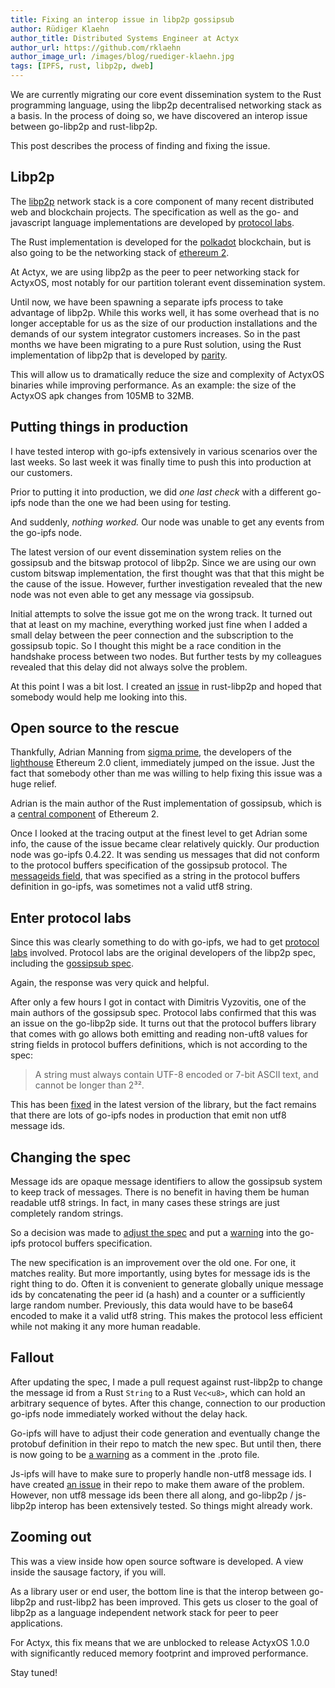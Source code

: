 ```yaml
---
title: Fixing an interop issue in libp2p gossipsub
author: Rüdiger Klaehn
author_title: Distributed Systems Engineer at Actyx
author_url: https://github.com/rklaehn
author_image_url: /images/blog/ruediger-klaehn.jpg
tags: [IPFS, rust, libp2p, dweb]
---
```


We are currently migrating our core event dissemination system to the Rust programming language, using the libp2p decentralised networking stack as a basis. In the process of doing so, we have discovered an interop issue between go-libp2p and rust-libp2p.

This post describes the process of finding and fixing the issue.

<!-- truncate -->

## Libp2p

The [libp2p](https://libp2p.io/) network stack is a core component of many recent distributed web and blockchain projects. The specification as well as the go- and javascript language implementations are developed by [protocol labs](https://protocol.ai/).

The Rust implementation is developed for the [polkadot](https://polkadot.network/) blockchain, but is also going to be the networking stack of [ethereum 2](https://github.com/ethereum/eth2.0-specs/blob/dev/specs/phase0/p2p-interface.md#network-fundamentals).

At Actyx, we are using libp2p as the peer to peer networking stack for ActyxOS, most notably for our partition tolerant event dissemination system.

Until now, we have been spawning a separate ipfs process to take advantage of libp2p. While this works well, it has some overhead that is no longer acceptable for us as the size of our production installations and the demands of our system integrator customers increases. So in the past months we have been migrating to a pure Rust solution, using the Rust implementation of libp2p that is developed by [parity](https://parity.io/).

This will allow us to dramatically reduce the size and complexity of ActyxOS binaries while improving performance. As an example: the size of the ActyxOS apk changes from 105MB to 32MB.

## Putting things in production

I have tested interop with go-ipfs extensively in various scenarios over the last weeks. So last week it was finally time to push this into production at our customers.

Prior to putting it into production, we did *one last check* with a different go-ipfs node than the one we had been using for testing.

And suddenly, _nothing worked._ Our node was unable to get any events from the go-ipfs node.

The latest version of our event dissemination system relies on the gossipsub and the bitswap protocol of libp2p. Since we are using our own custom bitswap implementation, the first thought was that that this might be the cause of the issue. However, further investigation revealed that the new node was not even able to get any message via gossipsub.

Initial attempts to solve the issue got me on the wrong track. It turned out that at least on my machine, everything worked just fine when I added a small delay between the peer connection and the subscription to the gossipsub topic. So I thought this might be a race condition in the handshake process between two nodes. But further tests by my colleagues revealed that this delay did not always solve the problem.

At this point I was a bit lost. I created an [issue](https://github.com/libp2p/rust-libp2p/issues/1671) in rust-libp2p and hoped that somebody would help me looking into this.

## Open source to the rescue

Thankfully, Adrian Manning from [sigma prime](https://sigmaprime.io/), the developers of the [lighthouse](https://lighthouse.sigmaprime.io/) Ethereum 2.0 client, immediately jumped on the issue. Just the fact that somebody other than me was willing to help fixing this issue was a huge relief.

Adrian is the main author of the Rust implementation of gossipsub, which is a [central component](https://github.com/ethereum/eth2.0-specs/blob/dev/specs/phase0/p2p-interface.md#the-gossip-domain-gossipsub) of Ethereum 2.

Once I looked at the tracing output at the finest level to get Adrian some info, the cause of the issue became clear relatively quickly. Our production node was go-ipfs 0.4.22. It was sending us messages that did not conform to the protocol buffers specification of the gossipsub protocol. The [messageids field](https://github.com/libp2p/go-libp2p-pubsub/blob/dd069798bb31b4e79f7222e7a72d922695537d7b/pb/rpc.proto#L35), that was specified as a string in the protocol buffers definition in go-ipfs, was sometimes not a valid utf8 string.

## Enter protocol labs

Since this was clearly something to do with go-ipfs, we had to get [protocol labs](https://protocol.ai/) involved. Protocol labs are the original developers of the libp2p spec, including the [gossipsub spec](https://github.com/libp2p/specs/tree/master/pubsub/gossipsub).

Again, the response was very quick and helpful.

After only a few hours I got in contact with Dimitris Vyzovitis, one of the main authors of the gossipsub spec. Protocol labs confirmed that this was an issue on the go-libp2p side. It turns out that the protocol buffers library that comes with go allows both emitting and reading non-uft8 values for string fields in protocol buffers definitions, which is not according to the spec:

> A string must always contain UTF-8 encoded or 7-bit ASCII text, and cannot be longer than 2³².

This has been [fixed](https://github.com/golang/protobuf/issues/484) in the latest version of the library, but the fact remains that there are lots of go-ipfs nodes in production that emit non utf8 message ids.

## Changing the spec

Message ids are opaque message identifiers to allow the gossipsub system to keep track of messages. There is no benefit in having them be human readable utf8 strings. In fact, in many cases these strings are just completely random strings.

So a decision was made to [adjust the spec](https://github.com/libp2p/specs/pull/285) and put a [warning](https://github.com/libp2p/go-libp2p-pubsub/pull/363) into the go-ipfs protocol buffers specification.

The new specification is an improvement over the old one. For one, it matches reality. But more importantly, using bytes for message ids is the right thing to do. Often it is convenient to generate globally unique message ids by concatenating the peer id (a hash) and a counter or a sufficiently large random number. Previously, this data would have to be base64 encoded to make it a valid utf8 string. This makes the protocol less efficient while not making it any more human readable.

## Fallout

After updating the spec, I made a pull request against rust-libp2p to change the message id from a Rust `String` to a Rust `Vec<u8>`, which can hold an arbitrary sequence of bytes. After this change, connection to our production go-ipfs node immediately worked without the delay hack.

Go-ipfs will have to adjust their code generation and eventually change the protobuf definition in their repo to match the new spec. But until then, there is now going to be [a warning](https://github.com/libp2p/go-libp2p-pubsub/pull/363) as a comment in the .proto file.

Js-ipfs will have to make sure to properly handle non-utf8 message ids. I have created [an issue](https://github.com/libp2p/js-libp2p-pubsub/issues/67) in their repo to make them aware of the problem. However, non utf8 message ids been there all along, and go-libp2p / js-libp2p interop has been extensively tested. So things might already work.

## Zooming out

This was a view inside how open source software is developed. A view inside the sausage factory, if you will.

As a library user or end user, the bottom line is that the interop between go-libp2p and rust-libp2 has been improved. This gets us closer to the goal of libp2p as a language independent network stack for peer to peer applications.

For Actyx, this fix means that we are unblocked to release ActyxOS 1.0.0 with significantly reduced memory footprint and improved performance.

Stay tuned!
